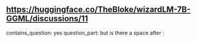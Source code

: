 ## https://huggingface.co/TheBloke/wizardLM-7B-GGML/discussions/11

contains_question: yes
question_part: but is there a space after :